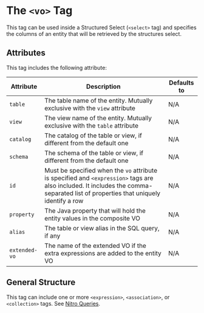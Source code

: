 # The `<vo>` Tag

This tag can be used inside a Structured Select (`<select>` tag) and specifies the columns of an entity that will be retrieved by the 
structures select.


## Attributes

This tag includes the following attribute:

| Attribute | Description | Defaults to |
| -- | -- | -- |
| `table` | The table name of the entity. Mutually exclusive with the `view` attribute | N/A |
| `view` | The view name of the entity. Mutually exclusive with the `table` attribute | N/A |
| `catalog` | The catalog of the table or view, if different from the default one | N/A |
| `schema` | The schema of the table or view, if different from the default one | N/A |
| `id` | Must be specified when the `vo` attribute is specified and `<expression>` tags are also included. It includes the comma-separated list of properties that uniquely identify a row | N/A |  
| `property` | The Java property that will hold the entity values in the composite VO | N/A |
| `alias` | The table or view alias in the SQL query, if any | N/A |
| `extended-vo` | The name of the extended VO if the extra expressions are added to the entity VO | N/A |


## General Structure


This tag can include one or more `<expression>`, `<association>`, or `<collection>` tags. See [Nitro Queries](../../nitro/nitro.md).


